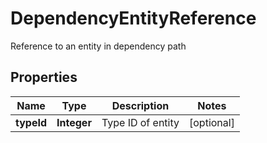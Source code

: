 

# DependencyEntityReference

Reference to an entity in dependency path
## Properties

Name | Type | Description | Notes
------------ | ------------- | ------------- | -------------
**typeId** | **Integer** | Type ID of entity |  [optional]



